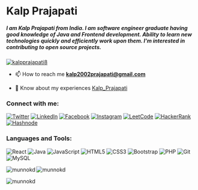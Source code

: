 <h1 >Kalp Prajapati</h1>
<h5 }>I am Kalp Prajapati from India. I am software engineer graduate having good knowledge of Java and Frontend development. Ability to learn new technologies quickly and efficiently work upon them. I'm interested in contributing to open source projects.</h3>

<!-- <p align="left"> <img src="https://komarev.com/ghpvc/?username=munnokd&label=Profile%20views&color=0e75b6&style=flat" alt="munnokd" /> </p> -->

<p align="left"> <a href="https://twitter.com/kalpprajapati8" target="blank"><img src="https://img.shields.io/twitter/follow/kalpprajapati8?logo=twitter&style=for-the-badge" alt="kalpprajapati8" /></a> </p>
<!-- 
- 🌱 I’m currently learning **Full Stack Development in MERN** -->

<!-- - 💬 Ask me about **react js** -->

- 📫 How to reach me **kalp2002prajapati@gmail.com**

- 📄 Know about my experiences [Kalp_Prajapati](https://drive.google.com/file/d/1EvYicu1VfJ3Hh8W5et1Ta3O6oPdsSgV1/view?usp=share_link)

<h3 align="left">Connect with me:</h3>
<p align="left">

  [![Twitter](https://img.shields.io/badge/Twitter-%231DA1F2.svg?style=for-the-badge&logo=Twitter&logoColor=white)](https://twitter.com/kalpprajapati8)
  [![LinkedIn](https://img.shields.io/badge/linkedin-%230077B5.svg?style=for-the-badge&logo=linkedin&logoColor=white)](https://linkedin.com/in/kalp-prajapati-0409a020a)
  [![Facebook](https://img.shields.io/badge/Facebook-%231877F2.svg?style=for-the-badge&logo=Facebook&logoColor=white)](https://fb.com/kalp.prajapati.735)
  [	![Instagram](https://img.shields.io/badge/Instagram-%23E4405F.svg?style=for-the-badge&logo=Instagram&logoColor=white)](https://instagram.com/__k_d_2525)
  [![LeetCode](https://img.shields.io/badge/LeetCode-000000?style=for-the-badge&logo=LeetCode&logoColor=#d16c06)](https://www.leetcode.com/kalp2525)
  [![HackerRank](https://img.shields.io/badge/-Hackerrank-2EC866?style=for-the-badge&logo=HackerRank&logoColor=white)](https://www.hackerrank.com/kalp2002prajapa1)
  [![Hashnode](https://img.shields.io/badge/Hashnode-2962FF?style=for-the-badge&logo=hashnode&logoColor=white)](https://hashnode.com/@kalpprajapati)
  
</p>
<h3 align="left">Languages and Tools:</h3>
<p align="left"> 
  
  ![React](https://img.shields.io/badge/react-%2320232a.svg?style=for-the-badge&logo=react&logoColor=%2361DAFB)
  ![Java](https://img.shields.io/badge/java-%23ED8B00.svg?style=for-the-badge&logo=java&logoColor=white)
  ![JavaScript](https://img.shields.io/badge/javascript-%23323330.svg?style=for-the-badge&logo=javascript&logoColor=%23F7DF1E)
  ![HTML5](https://img.shields.io/badge/html5-%23E34F26.svg?style=for-the-badge&logo=html5&logoColor=white)
  ![CSS3](https://img.shields.io/badge/css3-%231572B6.svg?style=for-the-badge&logo=css3&logoColor=white)
  ![Bootstrap](https://img.shields.io/badge/bootstrap-%23563D7C.svg?style=for-the-badge&logo=bootstrap&logoColor=white)
  ![PHP](https://img.shields.io/badge/php-%23777BB4.svg?style=for-the-badge&logo=php&logoColor=white)
  ![Git](https://img.shields.io/badge/git-%23F05033.svg?style=for-the-badge&logo=git&logoColor=white)
  ![MySQL](https://img.shields.io/badge/mysql-%2300f.svg?style=for-the-badge&logo=mysql&logoColor=white)
  
</p>

<p>
  
  <img align="left" src="https://github-readme-stats.vercel.app/api/top-langs?username=munnokd&show_icons=true&locale=en&layout=compact" alt="munnokd" />
</p>

<p>

<img align="center" src="https://github-readme-stats.vercel.app/api?username=munnokd&show_icons=true&locale=en" alt="munnokd" /></p>

<p><img align="center" src="https://github-readme-streak-stats.herokuapp.com/?user=munnokd&" alt="munnokd" /></p>
